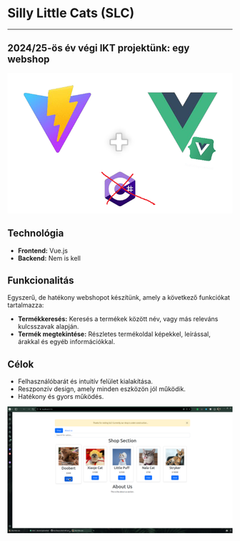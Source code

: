 # Silly Little Cats (SLC)
---

## 2024/25-ös év végi IKT projektünk: egy webshop

[![Stack image](Photoroom-20250226_222130.png )](Photoroom-20250226_222130.png)

## Technológia

*   **Frontend:** Vue.js
*   **Backend:** Nem is kell

## Funkcionalitás

Egyszerű, de hatékony webshopot készítünk, amely a következő funkciókat tartalmazza:

*   **Termékkeresés:** Keresés a termékek között név, vagy más releváns kulcsszavak alapján.
*   **Termék megtekintése:** Részletes termékoldal képekkel, leírással, árakkal és egyéb információkkal.

## Célok

*   Felhasználóbarát és intuitív felület kialakítása.
*   Reszponzív design, amely minden eszközön jól működik.
*   Hatékony és gyors működés.

[![screeny](screenshot.png)](screenshot.png)
